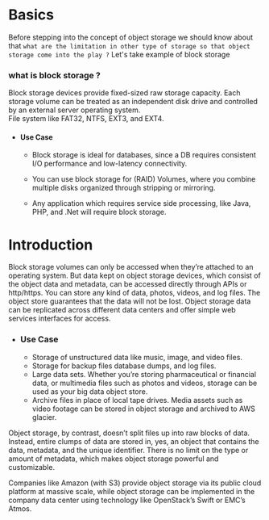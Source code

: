 # Basics
Before stepping into the concept of object storage we should know about that `what
are the limitation in other type of storage so that object storage come into the play ?`
Let's take example of block storage
### what is block storage ?
Block storage devices provide fixed-sized raw storage capacity. Each storage volume can be treated as an independent disk drive and controlled by an external server operating system.</br>
File system like FAT32, NTFS, EXT3, and EXT4.
* #### Use Case
   * Block storage is ideal for databases, since a DB requires consistent I/O performance and low-latency connectivity.

   * You can use block storage for (RAID) Volumes, where you combine multiple disks organized    through stripping or mirroring.

   * Any application which requires service side processing, like Java, PHP, and .Net will require block storage.

# Introduction
Block storage volumes can only be accessed when they’re attached to an operating system. But data kept on object storage devices, which consist of the object data and metadata, can be accessed directly through APIs or http/https. You can store any kind of data, photos, videos, and log files. The object store  guarantees that the data will not be lost. Object storage data can be replicated across different data centers and offer simple web services interfaces for access.

* ### Use Case
  * Storage of unstructured data like music, image, and video files.
  * Storage for backup files database dumps, and log files.
  * Large data sets. Whether you’re storing pharmaceutical or financial data, or multimedia files such as photos and videos, storage can be used as your big data object store.
  * Archive files in place of local tape drives. Media assets such as video footage can be stored in object storage and archived to AWS glacier.<br>

Object storage, by contrast, doesn’t split files up into raw blocks of data. Instead, entire clumps of data are stored in, yes, an object that contains the data, metadata, and the unique identifier. There is no limit on the type or amount of metadata, which makes object storage powerful and customizable.

Companies like Amazon (with S3) provide object storage via its public cloud platform at massive scale, while object storage can be implemented in the company data center using technology like OpenStack’s Swift or EMC’s Atmos.
